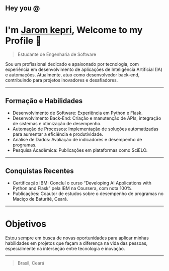## Hey you @
# I'm [Jarom kepri](https://www.linkedin.com/in/jaromkepri/), Welcome to my Profile 👀
> Estudante de Engenharia de Software

<p>Sou um profissional dedicado e apaixonado por tecnologia, com experiência em desenvolvimento de aplicações de Inteligência Artificial (IA) e automações. Atualmente, atuo como desenvolvedor back-end, contribuindo para projetos inovadores e desafiadores.
</p>

---

## Formação e Habilidades
* Desenvolvimento de Software: Experiência em Python e Flask.
* Desenvolvimento Back-End: Criação e manutenção de APIs, integração de sistemas e otimização de desempenho.
* Automação de Processos: Implementação de soluções automatizadas para aumentar a eficiência e produtividade.
* Análise de Dados: Avaliação de indicadores e desempenho de programas.
* Pesquisa Acadêmica: Publicações em plataformas como SciELO.

---

## Conquistas Recentes
* Certificação IBM: Concluí o curso “Developing AI Applications with Python and Flask” pela IBM na Coursera, com nota 100%.
* Publicações: Coautor de estudos sobre o desempenho de programas no Maciço de Baturité, Ceará.
  
--- 

# Objetivos
Estou sempre em busca de novas oportunidades para aplicar minhas habilidades em projetos que façam a diferença na vida das pessoas, especialmente na interseção entre tecnologia e inovação.

---

> Brasil, Ceará 



